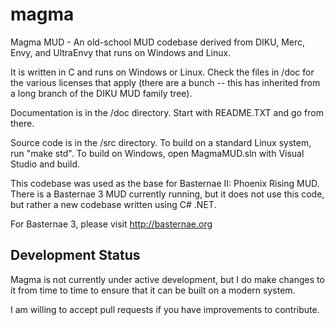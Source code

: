 # magma

Magma MUD - An old-school MUD codebase derived from DIKU, Merc, Envy, and
UltraEnvy that runs on Windows and Linux.

It is written in C and runs on Windows or Linux.  Check the files in /doc for
the various licenses that apply (there are a bunch -- this has inherited from
a long branch of the DIKU MUD family tree).

Documentation is in the /doc directory. Start with README.TXT and go from there.

Source code is in the /src directory. To build on a standard Linux system, run
"make std". To build on Windows, open MagmaMUD.sln with Visual Studio and build.

This codebase was used as the base for Basternae II: Phoenix Rising MUD.
There is a Basternae 3 MUD currently running, but it does not use this code,
but rather a new codebase written using C# .NET.

For Basternae 3, please visit http://basternae.org

## Development Status

Magma is not currently under active development, but I do make changes to it from
time to time to ensure that it can be built on a modern system.

I am willing to accept pull requests if you have improvements to contribute.
